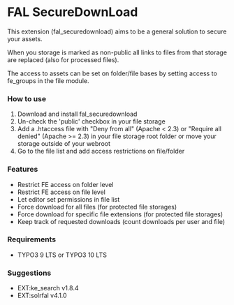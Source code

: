 FAL SecureDownLoad
===

This extension (fal_securedownload) aims to be a general solution to secure your assets.

When you storage is marked as non-public all links to files from that storage are replaced (also for processed files).

The access to assets can be set on folder/file bases by setting access to fe_groups in the file module.

### How to use

1. Download and install fal_securedownload
2. Un-check the 'public' checkbox in your file storage
3. Add a .htaccess file with "Deny from all" (Apache < 2.3) or "Require all denied" (Apache >= 2.3) in your file storage root folder or move your storage outside of your webroot
4. Go to the file list and add access restrictions on file/folder

### Features

- Restrict FE access on folder level
- Restrict FE access on file level
- Let editor set permissions in file list
- Force download for all files (for protected file storages)
- Force download for specific file extensions (for protected file storages)
- Keep track of requested downloads (count downloads per user and file)

### Requirements
- TYPO3 9 LTS or TYPO3 10 LTS

### Suggestions
- EXT:ke_search v1.8.4
- EXT:solrfal v4.1.0

